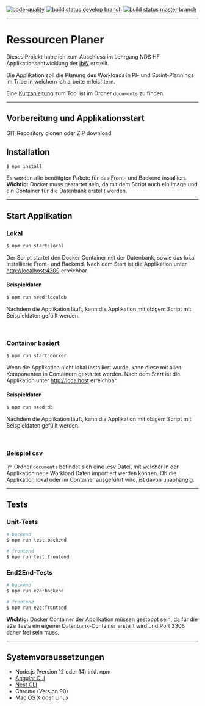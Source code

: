 <a href="https://sonarcloud.io/dashboard?id=s3b1R_Diplomarbeit-NDS" target="_blank"><img src="https://sonarcloud.io/api/project_badges/measure?project=s3b1R_Diplomarbeit-NDS&metric=alert_status" alt="code-quality" /></a>
<a href="https://github.com/s3b1R/Diplomarbeit-NDS/actions/workflows/onBuildDevelop.yml" target="_blank"><img src="https://github.com/s3b1R/Diplomarbeit-NDS/actions/workflows/onBuildDevelop.yml/badge.svg" alt="build status develop branch" /></a>
<a href="https://github.com/s3b1R/Diplomarbeit-NDS/actions/workflows/onBuildMaster.yml" target="_blank"><img src="https://github.com/s3b1R/Diplomarbeit-NDS/actions/workflows/onBuildMaster.yml/badge.svg" alt="build status master branch" /></a>

---

# Ressourcen Planer

Dieses Projekt habe ich zum Abschluss im Lehrgang NDS HF Applikationsentwicklung der [ibW](https://www.ibw.ch/) erstellt.

Die Applikation soll die Planung des Workloads in PI- und Sprint-Plannings im Tribe in welchem ich arbeite erleichtern.

Eine [Kurzanleitung](documents/Kurzanleitung.pdf) zum Tool ist im Ordner `documents` zu finden.

--- 

## Vorbereitung und Applikationsstart
GIT Repository clonen oder ZIP download


## Installation
```bash
$ npm install
```
Es werden alle benötigten Pakete für das Front- und Backend installiert.  
**Wichtig:** Docker muss gestartet sein, da mit dem Script auch ein Image und ein Container für die Datenbank erstellt werden.

---

## Start Applikation
### Lokal
```bash
$ npm run start:local
```
Der Script startet den Docker Container mit der Datenbank, sowie das lokal installierte Front- und Backend.
Nach dem Start ist die Applikation unter [http://localhost:4200](http://localhost:4200) erreichbar.
#### Beispieldaten
```bash
$ npm run seed:localdb
```
Nachdem die Applikation läuft, kann die Applikation mit obigem Script mit Beispieldaten gefüllt werden.

<br>

### Container basiert
```bash
$ npm run start:docker
```
Wenn die Applikation nicht lokal installiert wurde, kann diese mit allen Komponenten in Containern gestartet werden.
Nach dem Start ist die Applikation unter [http://localhost](http://localhost) erreichbar.

#### Beispieldaten
```bash
$ npm run seed:db
```
Nachdem die Applikation läuft, kann die Applikation mit obigem Script mit Beispieldaten gefüllt werden.

<br>

### Beispiel csv
Im Ordner `documents` befindet sich eine .csv Datei, mit welcher in der Applikation neue Workload Daten importiert werden können.
Ob die Applikation lokal oder im Container ausgeführt wird, ist davon unabhängig.

---


## Tests

### Unit-Tests
```bash
# backend
$ npm run test:backend

# frontend
$ npm run test:frontend
```

### End2End-Tests
```bash
# backend
$ npm run e2e:backend

# frontend
$ npm run e2e:frontend
```
**Wichtig:** Docker Container der Applikation müssen gestoppt sein, da für die e2e Tests ein eigener Datenbank-Container erstellt wird und Port 3306 daher frei sein muss. 

--- 

## Systemvoraussetzungen
- Node.js (Version 12 oder 14) inkl. npm
- [Angular CLI](https://www.npmjs.com/package/@angular/cli)
- [Nest CLI](https://www.npmjs.com/package/@nestjs/cli)
- Chrome (Version 90)
- Mac OS X oder Linux
